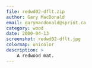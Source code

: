 ```yaml
---
file: redwd02-dflt.zip
author: Gary MacDonald
email: garymacdonald@sprint.ca
category: wood
date: 2000-04-13
screenshot: redwd02-dflt.jpg
colormap: unicolor
description: >
    A redwood mat.
---
```

